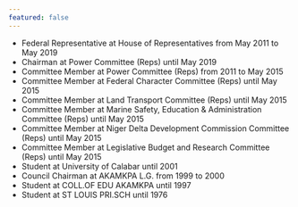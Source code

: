 ```yaml
---
featured: false
---
```

* Federal Representative at House of Representatives from May 2011 to May 2019
* Chairman at Power Committee (Reps) until May 2019
* Committee Member at Power Committee (Reps) from 2011 to May 2015
* Committee Member at Federal Character Committee (Reps) until May 2015
* Committee Member at Land Transport Committee (Reps) until May 2015
* Committee Member at Marine Safety, Education & Administration Committee (Reps) until May 2015
* Committee Member at Niger Delta Development Commission Committee (Reps) until May 2015
* Committee Member at Legislative Budget and Research Committee (Reps) until May 2015
* Student at University of Calabar until 2001
* Council Chairman at AKAMKPA L.G. from 1999 to 2000
* Student at COLL.OF EDU AKAMKPA until 1997
* Student at ST LOUIS PRI.SCH until 1976

